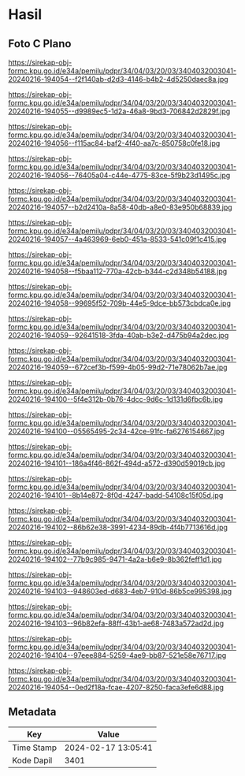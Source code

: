 # Hasil

## Foto C Plano

https://sirekap-obj-formc.kpu.go.id/e34a/pemilu/pdpr/34/04/03/20/03/3404032003041-20240216-194054--f2f140ab-d2d3-4146-b4b2-4d5250daec8a.jpg

https://sirekap-obj-formc.kpu.go.id/e34a/pemilu/pdpr/34/04/03/20/03/3404032003041-20240216-194055--d9989ec5-1d2a-46a8-9bd3-706842d2829f.jpg

https://sirekap-obj-formc.kpu.go.id/e34a/pemilu/pdpr/34/04/03/20/03/3404032003041-20240216-194056--f115ac84-baf2-4f40-aa7c-850758c0fe18.jpg

https://sirekap-obj-formc.kpu.go.id/e34a/pemilu/pdpr/34/04/03/20/03/3404032003041-20240216-194056--76405a04-c44e-4775-83ce-5f9b23d1495c.jpg

https://sirekap-obj-formc.kpu.go.id/e34a/pemilu/pdpr/34/04/03/20/03/3404032003041-20240216-194057--b2d2410a-8a58-40db-a8e0-83e950b68839.jpg

https://sirekap-obj-formc.kpu.go.id/e34a/pemilu/pdpr/34/04/03/20/03/3404032003041-20240216-194057--4a463969-6eb0-451a-8533-541c09f1c415.jpg

https://sirekap-obj-formc.kpu.go.id/e34a/pemilu/pdpr/34/04/03/20/03/3404032003041-20240216-194058--f5baa112-770a-42cb-b344-c2d348b54188.jpg

https://sirekap-obj-formc.kpu.go.id/e34a/pemilu/pdpr/34/04/03/20/03/3404032003041-20240216-194058--99695f52-709b-44e5-9dce-bb573cbdca0e.jpg

https://sirekap-obj-formc.kpu.go.id/e34a/pemilu/pdpr/34/04/03/20/03/3404032003041-20240216-194059--92641518-3fda-40ab-b3e2-d475b94a2dec.jpg

https://sirekap-obj-formc.kpu.go.id/e34a/pemilu/pdpr/34/04/03/20/03/3404032003041-20240216-194059--672cef3b-f599-4b05-99d2-71e78062b7ae.jpg

https://sirekap-obj-formc.kpu.go.id/e34a/pemilu/pdpr/34/04/03/20/03/3404032003041-20240216-194100--5f4e312b-0b76-4dcc-9d6c-1d131d6fbc6b.jpg

https://sirekap-obj-formc.kpu.go.id/e34a/pemilu/pdpr/34/04/03/20/03/3404032003041-20240216-194100--05565495-2c34-42ce-91fc-fa6276154667.jpg

https://sirekap-obj-formc.kpu.go.id/e34a/pemilu/pdpr/34/04/03/20/03/3404032003041-20240216-194101--186a4f46-862f-494d-a572-d390d59019cb.jpg

https://sirekap-obj-formc.kpu.go.id/e34a/pemilu/pdpr/34/04/03/20/03/3404032003041-20240216-194101--8b14e872-8f0d-4247-badd-54108c15f05d.jpg

https://sirekap-obj-formc.kpu.go.id/e34a/pemilu/pdpr/34/04/03/20/03/3404032003041-20240216-194102--86b62e38-3991-4234-89db-4f4b7713616d.jpg

https://sirekap-obj-formc.kpu.go.id/e34a/pemilu/pdpr/34/04/03/20/03/3404032003041-20240216-194102--77b9c985-9471-4a2a-b6e9-8b362feff1d1.jpg

https://sirekap-obj-formc.kpu.go.id/e34a/pemilu/pdpr/34/04/03/20/03/3404032003041-20240216-194103--948603ed-d683-4eb7-910d-86b5ce995398.jpg

https://sirekap-obj-formc.kpu.go.id/e34a/pemilu/pdpr/34/04/03/20/03/3404032003041-20240216-194103--96b82efa-88ff-43b1-ae68-7483a572ad2d.jpg

https://sirekap-obj-formc.kpu.go.id/e34a/pemilu/pdpr/34/04/03/20/03/3404032003041-20240216-194104--97eee884-5259-4ae9-bb87-521e58e76717.jpg

https://sirekap-obj-formc.kpu.go.id/e34a/pemilu/pdpr/34/04/03/20/03/3404032003041-20240216-194054--0ed2f18a-fcae-4207-8250-faca3efe6d88.jpg


## Metadata

| Key        | Value               |
| ---------- | ------------------- |
| Time Stamp | 2024-02-17 13:05:41 |
| Kode Dapil | 3401                |



